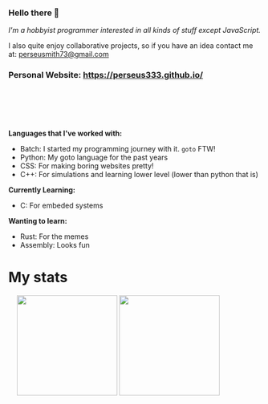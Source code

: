 ### Hello there 👋

*I'm a hobbyist programmer interested in all kinds of stuff except JavaScript.* 

I also quite enjoy collaborative projects, so if you have an idea contact me at: perseusmith73@gmail.com


### Personal Website: https://perseus333.github.io/

# ㅤ

**Languages that I've worked with:**
- Batch: I started my programming journey with it. `goto` FTW!
- Python: My goto language for the past years
- CSS: For making boring websites pretty!
- C++: For simulations and learning lower level (lower than python that is)

**Currently Learning:**
- C: For embeded systems

**Wanting to learn:**
- Rust: For the memes
- Assembly: Looks fun

<h1>My stats</h1>

ㅤ
<a>
  <img height=200 align=center src="https://github-readme-stats.vercel.app/api?username=Perseus333&hide_border=true&theme=tokyonight&hide_rank=true" />
</a>
<a>
  <img height=200 align=center src="https://github-readme-stats.vercel.app/api/top-langs/?username=Perseus333&exclude_repo=github-readme-stats,omputer-Assistant&layout=compact&hide_progress=true&theme=tokyonight&hide_border=true" />
</a>
